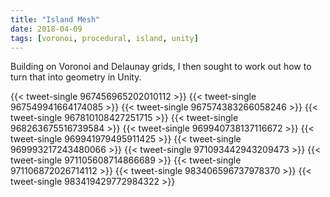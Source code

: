 ```yaml
---
title: "Island Mesh"
date: 2018-04-09
tags: [voronoi, procedural, island, unity]
---
```

Building on Voronoi and Delaunay grids, I then sought to work out how to turn that into geometry in Unity.
<!--more-->
{{< tweet-single 967456965202010112 >}}
{{< tweet-single 967549941664174085 >}}
{{< tweet-single 967574383266058246 >}}
{{< tweet-single 967810108427251715 >}}
{{< tweet-single 968263675516739584 >}}
{{< tweet-single 969940738137116672 >}}
{{< tweet-single 969941979495911425 >}}
{{< tweet-single 969993217243480066 >}}
{{< tweet-single 971093442943209473 >}}
{{< tweet-single 971105608714866689 >}}
{{< tweet-single 971106872026714112 >}}
{{< tweet-single 983406596737978370 >}}
{{< tweet-single 983419429772984322 >}}